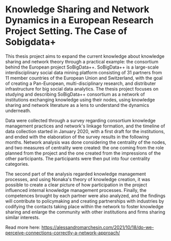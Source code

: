 # Knowledge Sharing and Network Dynamics in a European Research Project Setting. The Case of Sobigdata+
This thesis project aims to expand the current knowledge about knowledge sharing and network theory through a practical example: the consortium behind the European project SoBigData++. SoBigData++ is a large-scale interdisciplinary social data mining platform consisting of 31 partners from 11 member countries of the European Union and Switzerland, with the goal of creating a Pan-European, multi-disciplinary research, and distributer infrastructure for big social data analytics. The thesis project focuses on studying and describing SoBigData++ consortium as a network of institutions exchanging knowledge using their nodes, using knowledge sharing and network literature as a lens to understand the dynamics underneath.

Data were collected through a survey regarding consortium knowledge management practices and network's linkage formation, and the timeline of data collection started in January 2020, with a first draft for the institutions, and ended with the elaboration of the survey results in the following months. Network analysis was done considering the centrality of the nodes, and two measures of centrality were created: the one coming from the role planned from the project and the one created from the impressions of the other participants. The participants were then put into four centrality categories.

The second part of the analysis regarded knowledge management processes, and using Nonaka's theory of knowledge creation, it was possible to create a clear picture of how participation in the project influenced internal knowledge management processes. Finally, the competences brought by each partner were also analyzed, and the findings will contribute to policymaking and creating partnerships with industries by codifying the contacts taking place within the network to foster knowledge sharing and enlarge the community with other institutions and firms sharing similar interests.

Read more here: https://alessandromarchesin.com/2021/10/18/do-we-perceive-connections-correctly-a-network-approach/
